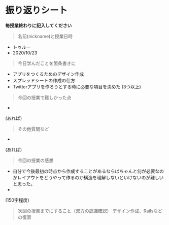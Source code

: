 # 振り返りシート

**毎授業終わりに記入してください**

> 名前(nickname)と授業日時
- トゥルー
- 2020/10/23


> 今日学んだことを箇条書きに
- アプリをつくるためのデザイン作成
- スプレッドシートの作成の仕方
- Twitterアプリを作ろうとする時に必要な項目を決めた
(3つ以上)

> 今回の授業で難しかった点
-

(あれば)

> その他質問など
- 
(あれば)

> 今回の授業の感想
- 自分で今後最初の時点から作成することがあるならばちゃんと何が必要なのかレイアウトをどうやって作るのか構造を理解しないといけないのが難しいと思った。
- 
(150字程度)

> 次回の授業までにすること（双方の認識確認）
デザイン作成、Railsなどの復習
